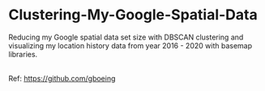 # Clustering-My-Google-Spatial-Data<br>

Reducing my Google spatial data set size with DBSCAN clustering and visualizing my location history data from year 2016 - 2020 with basemap libraries.<br><br>

Ref: https://github.com/gboeing


